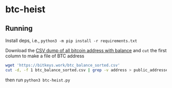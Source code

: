 # btc-heist


## Running

Install deps, i.e., `python3 -m pip install -r requirements.txt`

Download the [CSV dump of all bitcoin address with balance](https://bitkeys.work/download.php) and `cut` the first column to make a file of BTC address

```bash
wget 'https://bitkeys.work/btc_balance_sorted.csv'
cut -d, -f 1 btc_balance_sorted.csv | grep -v address > public_addresses_sorted.txt
```

then run `python3 btc-heist.py`
